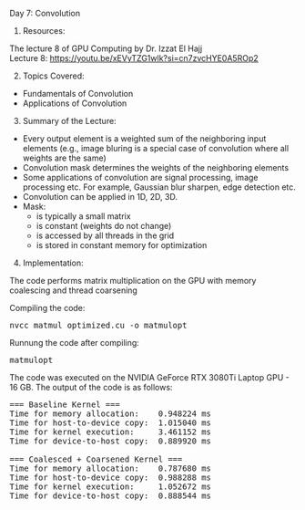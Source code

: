 Day 7: Convolution

1) Resources:

The lecture 8 of GPU Computing by Dr. Izzat El Hajj  
Lecture 8: https://youtu.be/xEVyTZG1wlk?si=cn7zvcHYE0A5ROp2

2) Topics Covered:

- Fundamentals of Convolution
- Applications of Convolution

3) Summary of the Lecture:  

- Every output element is a weighted sum of the neighboring input elements (e.g., image bluring is a special case of convolution where all weights are the same)
- Convolution mask determines the weights of the neighboring elements
- Some applications of convolution are signal processing, image processing etc. For example, Gaussian blur sharpen, edge detection etc.
- Convolution can be applied in 1D, 2D, 3D.
- Mask:
    - is typically a small matrix
    - is constant (weights do not change)
    - is accessed by all threads in the grid
    - is stored in constant memory for optimization

4) Implementation:

The code performs matrix multiplication on the GPU with memory coalescing and thread coarsening

Compiling the code:  

<pre>nvcc matmul_optimized.cu -o matmulopt</pre>

Runnung the code after compiling: 
<pre>matmulopt</pre>

The code was executed on the NVIDIA GeForce RTX 3080Ti Laptop GPU - 16 GB. The output of the code is as follows:

<pre>=== Baseline Kernel ===
Time for memory allocation:    0.948224 ms
Time for host-to-device copy:  1.015040 ms
Time for kernel execution:     3.461152 ms
Time for device-to-host copy:  0.889920 ms

=== Coalesced + Coarsened Kernel ===
Time for memory allocation:    0.787680 ms
Time for host-to-device copy:  0.988288 ms
Time for kernel execution:     1.052672 ms
Time for device-to-host copy:  0.888544 ms
</pre>
